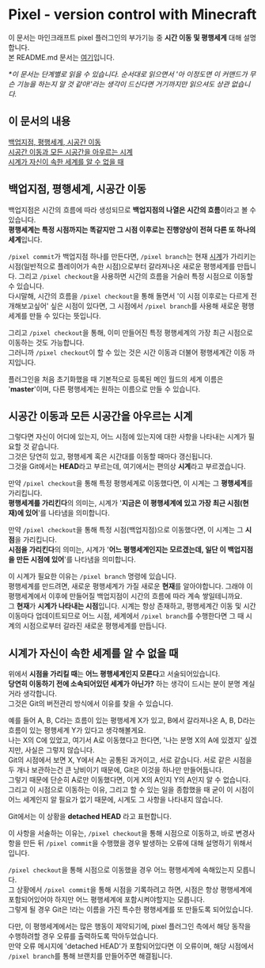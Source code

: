 # Pixel - version control with Minecraft
이 문서는 마인크래프트 pixel 플러그인의 부가기능 중 **시간 이동 및 평행세계** 대해 설명합니다.  
본 README.md 문서는 [여기](/README.md)입니다.  
  
_*이 문서는 단계별로 읽을 수 있습니다. 순서대로 읽으면서 '아 이정도면 이 커맨드가 무슨 기능을 하는지 알 것 같아!'라는 생각이 드신다면 거기까지만 읽으셔도 상관 없습니다._

## 이 문서의 내용
[백업지점, 평행세계, 시공간 이동](#백업지점-평행세계-시공간-이동)  
[시공간 이동과 모든 시공간을 아우르는 시계](#시공간-이동과-모든-시공간을-아우르는-시계)  
[시계가 자신이 속한 세계를 알 수 없을 때](#시계가-자신이-속한-세계를-알-수-없을-때)

## 백업지점, 평행세계, 시공간 이동
백업지점은 시간의 흐름에 따라 생성되므로 **백업지점의 나열은 시간의 흐름**이라고 볼 수 있습니다.  
**평행세계는 특정 시점까지는 똑같지만 그 시점 이후로는 진행양상이 전혀 다른 또 하나의 세계**입니다.  
  
`/pixel commit`가 백업지점 하나를 만든다면, `/pixel branch`는 현재 [시계](#시공간-이동과-모든-평행세계를-아우르는-시계)가 가리키는 시점(일반적으로 플레이어가 속한 시점)으로부터 갈라져나온 새로운 평행세계를 만듭니다. 
그리고 `/pixel checkout`을 사용하면 시간의 흐름을 거슬러 특정 시점으로 이동할 수 있습니다.  
다시말해, 시간의 흐름을 `/pixel checkout`을 통해  돌면서 '이 시점 이후로는 다르게 전개해보고싶어' 싶은 시점이 있다면, 그 시점에서 `/pixel branch`를 사용해 새로운 평행세계를 만들 수 있다는 뜻입니다.  
  
그리고 `/pixel checkout`을 통해, 이미 만들어진 특정 평행세계의 가장 최근 시점으로 이동하는 것도 가능합니다.  
그러니까 `/pixel checkout`이 할 수 있는 것은 시간 이동과 더불어 평행세계간 이동 까지입니다.  
  
플러그인을 처음 초기화했을 때 기본적으로 등록된 메인 월드의 세계 이름은 '**master**'이며, 다른 평행세계는 원하는 이름으로 만들 수 있습니다.

## 시공간 이동과 모든 시공간을 아우르는 시계
그렇다면 자신이 어디에 있는지, 어느 시점에 있는지에 대한 사항을 나타내는 시계가 필요할 것 같습니다.  
그것은 당연히 있고, 평행세계 혹은 시간대를 이동할 때마다 갱신됩니다.  
그것을 Git에서는 **HEAD**라고 부르는데, 여기에서는 편의상 **시계**라고 부르겠습니다.  
  
만약 `/pixel checkout`을 통해 특정 평행세계로 이동했다면, 이 시계는 그 **평행세계**를 가리킵니다.  
**평행세계를 가리킨다**의 의미는, 시계가 '**지금은 이 평행세계에 있고 가장 최근 시점(현재)에 있어**'를 나타냄을 의미합니다.  
  
만약 `/pixel checkout`을 통해 특정 시점(백업지점)으로 이동했다면, 이 시계는 그 **시점**을 가리킵니다.  
**시점을 가리킨다**의 의미는, 시계가 '**어느 평행세계인지는 모르겠는데, 일단 이 백업지점을 만든 시점에 있어**'를 나타냄을 의미합니다.  
  
이 시계가 필요한 이유는 `/pixel branch` 명령에 있습니다.  
평행세계를 만드려면, 새로운 평행세계가 가질 새로운 **현재**를 알아야합니다. 그래야 이 평행세계에서 이후에 만들어질 백업지점이 시간의 흐름에 따라 계속 쌓일테니까요.  
그 **현재**가 **시계가 나타내는 시점**입니다. 시계는 항상 존재하고, 평행세계간 이동 및 시간 이동마다 업데이트되므로 어느 시점, 세계에서 `/pixel branch`를 수행한다면 그 때 시계의 시점으로부터 갈라진 새로운 평행세계를 만듭니다.
  
## 시계가 자신이 속한 세계를 알 수 없을 때
위에서 **시점을 가리킬 때**는 **어느 평행세계인지 모른다**고 서술되어있습니다.  
**당연히 이동하기 전에 소속되어있던 세계가 아닌가?** 하는 생각이 드시는 분이 분명 계실거라 생각합니다.  
그것은 Git의 버전관리 방식에서 이유를 찾을 수 있습니다.  
  
예를 들어 A, B, C라는 흐름이 있는 평행세계 X가 있고, B에서 갈라져나온 A, B, D라는 흐름이 있는 평행세계 Y가 있다고 생각해볼게요.  
나는 X의 C에 있었고, 여기서 A로 이동했다고 한다면, '나는 분명 X의 A에 있겠지' 싶겠지만, 사실은 그렇지 않습니다.  
Git의 시점에서 보면 X, Y에서 A는 공통된 과거이고, 서로 같습니다. 서로 같은 시점을 두 개나 보관하는건 큰 낭비이기 때문에, Git은 이것을 하나만 만들어둡니다.  
그렇기 때문에 단순히 A로만 이동했다면, 이게 X의 A인지 Y의 A인지 알 수 없습니다.  
그리고 이 시점으로 이동하는 이유, 그리고 할 수 있는 일을 종합했을 때 굳이 이 시점이 어느 세계인지 알 필요가 없기 때문에, 시계도 그 사항을 나타내지 않습니다.  
  
Git에서는 이 상황을 **detached HEAD** 라고 표현합니다.  
  
이 사항을 서술하는 이유는, `/pixel checkout`을 통해 시점으로 이동하고, 바로 변경사항을 만든 뒤 `/pixel commit`을 수행했을 경우 발생하는 오류에 대해 설명하기 위해서입니다.  

`/pixel checkout`을 통해 시점으로 이동했을 경우 어느 평행세계에 속해있는지 모릅니다.  
그 상황에서 `/pixel commit`을 통해 시점을 기록하려고 하면, 시점은 항상 평행세계에 포함되어있어야 하지만 어느 평행세계에 포함시켜야할지는 모릅니다.  
그렇게 될 경우 Git은 !라는 이름을 가진 특수한 평행세계를 또 만들도록 되어있습니다.  

다만, 이 평행세계에서는 많은 행동이 제약되기에, pixel 플러그인 측에서 해당 동작을 수행하려할 경우 오류를 출력하도록 막아두었습니다.  
만약 오류 메시지에 'detached HEAD'가 포함되어있다면 이 오류이며, 해당 시점에서 `/pixel branch`를 통해 브랜치를 만들어주면 해결됩니다.